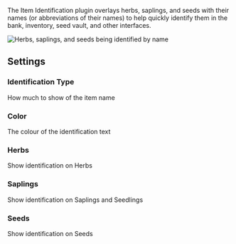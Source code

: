 The Item Identification plugin overlays herbs, saplings, and seeds with their names (or abbreviations of their names) to help quickly identify them in the bank, inventory, seed vault, and other interfaces.

![Herbs, saplings, and seeds being identified by name](https://user-images.githubusercontent.com/2979691/55672910-a2233380-5898-11e9-8a4b-74f6cf7b4605.png)

## Settings

### Identification Type

How much to show of the item name

### Color

The colour of the identification text

### Herbs

Show identification on Herbs

### Saplings

Show identification on Saplings and Seedlings

### Seeds

Show identification on Seeds